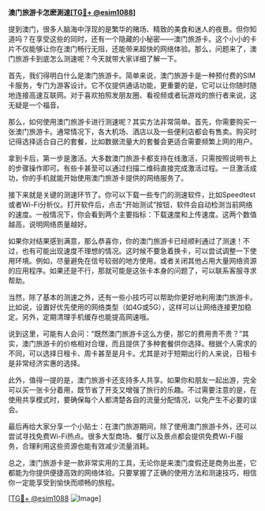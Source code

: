 **澳门旅游卡怎麽測速[[TG💪+ @esim1088](https://t.me/s/esim1088)]**

提到澳门，很多人脑海中浮现的是繁华的赌场、精致的美食和迷人的夜景。但你知道吗？在享受这些的同时，还有一个隐藏的小秘密——澳门旅游卡。这个小小的卡片不仅能够让你在澳门畅行无阻，还能带来超快的网络体验。那么，问题来了，澳门旅游卡到底怎么测速呢？今天就带大家详细了解一下。

首先，我们得明白什么是澳门旅游卡。简单来说，澳门旅游卡是一种预付费的SIM卡服务，专门为游客设计。它不仅提供通话功能，更重要的是，它可以让你随时随地连接高速互联网。对于喜欢拍照发朋友圈、看视频或者玩游戏的旅行者来说，这无疑是一个福音。

那么，如何使用澳门旅游卡进行测速呢？其实方法非常简单。首先，你需要购买一张澳门旅游卡。通常情况下，各大机场、酒店以及一些便利店都会有售卖。购买时记得选择适合自己的套餐，比如数据流量大的套餐会更适合需要频繁上网的用户。

拿到卡后，第一步是激活。大多数澳门旅游卡都支持在线激活，只需按照说明书上的步骤操作即可。有些卡甚至可以通过扫描二维码直接完成激活过程。一旦激活成功，你的手机就能开始使用澳门旅游卡提供的网络服务了。

接下来就是关键的测速环节了。你可以下载一些专门的测速软件，比如Speedtest或者Wi-Fi分析仪。打开软件后，点击“开始测试”按钮，软件会自动检测当前网络的速度。一般情况下，你会看到两个主要指标：下载速度和上传速度。这两个数值越高，说明网络质量越好。

如果你对结果感到满意，那么恭喜你，你的澳门旅游卡已经顺利通过了测速！不过，也有可能出现速度不理想的情况。这时候不要急着换卡，可以尝试调整一下使用环境。例如，尽量避免在信号较弱的地方使用，或者关闭其他占用大量网络资源的应用程序。如果还是不行，那就可能是这张卡本身的问题了，可以联系客服寻求帮助。

当然，除了基本的测速之外，还有一些小技巧可以帮助你更好地利用澳门旅游卡。比如说，设置好优先使用的网络类型（如4G或5G），这样可以让网络连接更加稳定。另外，定期清理手机缓存也能提高网速哦。

说到这里，可能有人会问：“既然澳门旅游卡这么方便，那它的费用贵不贵？”其实，澳门旅游卡的价格相对合理，而且提供了多种套餐供你选择。根据个人需求的不同，可以选择日租卡、周卡甚至是月卡。尤其是对于短期出行的人来说，日租卡是非常经济实惠的选择。

此外，值得一提的是，澳门旅游卡还支持多人共享。如果你和朋友一起出游，完全可以买一张卡分着用，既节省了开支又增强了旅行的乐趣。不过需要注意的是，在使用共享模式时，要确保每个人都清楚各自的流量分配情况，以免产生不必要的误会。

最后再给大家分享一个小贴士：在澳门旅游期间，除了使用澳门旅游卡外，还可以尝试寻找免费Wi-Fi热点。很多大型商场、餐厅以及景点都会提供免费Wi-Fi服务，合理利用这些资源也能有效减少流量消耗。

总之，澳门旅游卡是一款非常实用的工具，无论你是来澳门度假还是商务出差，它都能为你提供便捷高效的网络体验。只要掌握了正确的使用方法和测速技巧，相信你一定能享受到愉快而顺畅的旅程。

[[TG💪+ @esim1088](https://t.me/s/esim1088) ![Image](https://i.postimg.cc/4NQfJmqS/Snipaste-2025-05-13-00-14-12.png)]